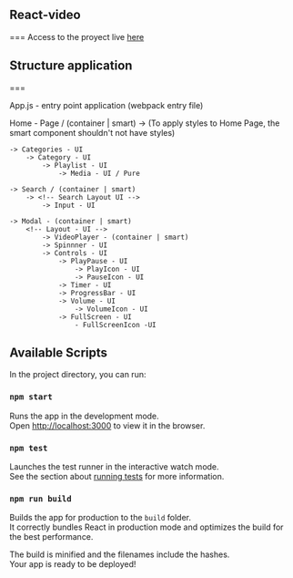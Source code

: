 ## React-video
===
Access to the proyect live [here](ttps://ezequielmiranda87.github.io/react-video/)


## Structure application
===

App.js - entry point application (webpack entry file)

Home - Page / (container | smart)
    -> <!-- Layout - UI --> (To apply styles to Home Page, the smart component shouldn't not have styles)

    -> Categories - UI
        -> Category - UI
            -> Playlist - UI
                -> Media - UI / Pure

    -> Search / (container | smart)
        -> <!-- Search Layout UI -->
            -> Input - UI

    -> Modal - (container | smart)
        <!-- Layout - UI -->
            -> VideoPlayer - (container | smart)
            -> Spinnner - UI
            -> Controls - UI
                -> PlayPause - UI
                    -> PlayIcon - UI
                    -> PauseIcon - UI
                -> Timer - UI
                -> ProgressBar - UI
                -> Volume - UI
                    -> VolumeIcon - UI
                -> FullScreen - UI
                    - FullScreenIcon -UI




## Available Scripts

In the project directory, you can run:

### `npm start`

Runs the app in the development mode.<br>
Open [http://localhost:3000](http://localhost:3000) to view it in the browser.

### `npm test`

Launches the test runner in the interactive watch mode.<br>
See the section about [running tests](https://facebook.github.io/create-react-app/docs/running-tests) for more information.

### `npm run build`

Builds the app for production to the `build` folder.<br>
It correctly bundles React in production mode and optimizes the build for the best performance.

The build is minified and the filenames include the hashes.<br>
Your app is ready to be deployed!

